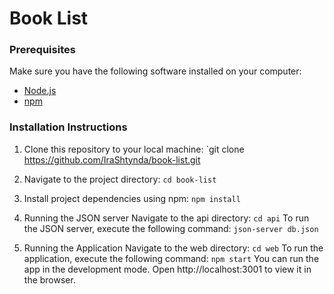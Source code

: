 # Book List

### Prerequisites

Make sure you have the following software installed on your computer:

- [Node.js](https://nodejs.org/)
- [npm](https://www.npmjs.com/) 

### Installation Instructions

1. Clone this repository to your local machine:
   `git clone https://github.com/IraShtynda/book-list.git

2. Navigate to the project directory:
  `cd book-list`

3. Install project dependencies using npm:
  `npm install`

4. Running the JSON server
  Navigate to the api directory:
  `cd api`
  To run the JSON server, execute the following command:
  `json-server db.json`

5. Running the Application
  Navigate to the web directory:
  `cd web`
  To run the application, execute the following command:
  `npm start`
  You can run the app in the development mode. Open http://localhost:3001 to view it in the browser.


